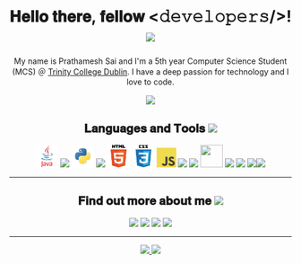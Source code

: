 <h1 align="center">𝐇𝐞𝐥𝐥𝐨 𝐭𝐡𝐞𝐫𝐞, 𝐟𝐞𝐥𝐥𝐨𝐰 <𝚍𝚎𝚟𝚎𝚕𝚘𝚙𝚎𝚛𝚜/>!  <img src="https://raw.githubusercontent.com/MartinHeinz/MartinHeinz/master/wave.gif" width="22"/></h1>

<p align="center">My name is Prathamesh Sai and I'm a 5th year Computer Science Student (MCS) ＠ <a href="https://www.tcd.ie/">Trinity College Dublin<a/>. I have a deep passion for technology and I love to code.

<p align = "center">
<a href="">
  <img align="center" src="https://github-readme-stats.vercel.app/api?username=saisankp&show_icons=true&theme=tokyonight&line_height=27.5" />
</a>
</p>

<h2 align="center">𝐋𝐚𝐧𝐠𝐮𝐚𝐠𝐞𝐬 𝐚𝐧𝐝 𝐓𝐨𝐨𝐥𝐬 <img src="https://media2.giphy.com/media/3jnNUNEuDSYdoGmU7Q/giphy.gif" width="30"/></h2>
<p align="center">

  <div align="center">
  
  <code><a href="https://www.java.com/"><img height="40" src="https://raw.githubusercontent.com/devicons/devicon/master/icons/java/java-original-wordmark.svg"></a></code> <code><a href="http://www.open-std.org/jtc1/sc22/wg14/"><img height="40" src="https://cdn.iconscout.com/icon/free/png-512/c-programming-569564.png"></a></code> <code><a href="https://www.python.org/"><img height="40" src="https://raw.githubusercontent.com/github/explore/80688e429a7d4ef2fca1e82350fe8e3517d3494d/topics/python/python.png"></a></code> <code><a href="https://en.wikipedia.org/wiki/VHDL"><img height="35" src="https://i.imgur.com/vhAMwnx.png"></a></code> <code><a href="https://html.com/"><img height="40" src="https://raw.githubusercontent.com/github/explore/80688e429a7d4ef2fca1e82350fe8e3517d3494d/topics/html/html.png"></a></code> <code><a href="https://www.w3.org/Style/CSS/Overview.en.html"><img height="40" src="https://raw.githubusercontent.com/github/explore/80688e429a7d4ef2fca1e82350fe8e3517d3494d/topics/css/css.png"></a></code> <code><a href="https://www.javascript.com/"><img height="35" src="https://raw.githubusercontent.com/github/explore/80688e429a7d4ef2fca1e82350fe8e3517d3494d/topics/javascript/javascript.png"></a></code> <code><a href="https://www.eclipse.org/eclipseide/"><img height="35" src="https://cdn.freebiesupply.com/logos/large/2x/eclipse-11-logo-png-transparent.png"></a></code> <code><a href="https://reactjs.org/"><img height="35" src="https://upload.wikimedia.org/wikipedia/commons/thumb/a/a7/React-icon.svg/2300px-React-icon.svg.png"></a></code> <code><a href="https://www.r-project.org/"><img height="40" width="40" src="https://www.r-project.org/logo/Rlogo.svg"></a></code> <code><a href="https://git-scm.com/"><img height="35" src="https://git-scm.com/images/logos/downloads/Git-Icon-1788C.png"></a></code> <code><a href="https://code.visualstudio.com/"><img height="35" src="https://cdn.worldvectorlogo.com/logos/visual-studio-code-1.svg"></a></code> <code><a href="https://www2.keil.com/mdk5/uvision/"><img height="40" src="https://i.imgur.com/e9zLb9d.png"></a></code><code><a href="https://www.typescriptlang.org/"><img height="35" src="https://upload.wikimedia.org/wikipedia/commons/thumb/4/4c/Typescript_logo_2020.svg/1200px-Typescript_logo_2020.svg.png"></a></code>

  </div>
  </p>

---
<h2 align="center">𝐅𝐢𝐧𝐝 𝐨𝐮𝐭 𝐦𝐨𝐫𝐞 𝐚𝐛𝐨𝐮𝐭 𝐦𝐞 <img src="https://media2.giphy.com/media/SX6DYBa3PPqWmM4y02/giphy.gif" width="30"/></h2>
<p align="center">
  <div align="center">
    <a href="https://prathameshsai.live/">
    <img src="https://img.shields.io/badge/-Website-orange?style=for-the-badge&logo=singlestore"></a>
  <a href="https://www.hackerrank.com/prathameshsai?hr_r=1">
    <img src="https://camo.githubusercontent.com/2500e7254bddd53d40d5bfd313d463d5cdff3c29f5bf254d9d7e6a681674fb5f/68747470733a2f2f696d672e736869656c64732e696f2f62616467652f2d4861636b657272616e6b2d3245433836363f7374796c653d666f722d7468652d6261646765266c6f676f3d4861636b657252616e6b266c6f676f436f6c6f723d7768697465"></a> <a href="https://www.linkedin.com/in/prathameshsai/"><img src="https://camo.githubusercontent.com/8bb7c1de40aadb0d8eede2add7716932344b30235088d239831fe0e884de8f82/68747470733a2f2f696d672e736869656c64732e696f2f62616467652f6c696e6b6564696e2532302d2532333030373742352e7376673f267374796c653d666f722d7468652d6261646765266c6f676f3d6c696e6b6564696e266c6f676f436f6c6f723d7768697465"></a> 
    <a href="mailto:saisankp@tcd.ie/"><img src="https://camo.githubusercontent.com/01f96a3cbcc63f66c762dbd1531643cbd83dcb9ab9d0f2ba580444341e305b02/68747470733a2f2f696d672e736869656c64732e696f2f62616467652f676d61696c2d4431343833363f267374796c653d666f722d7468652d6261646765266c6f676f3d676d61696c266c6f676f436f6c6f723d7768697465"></a>
    </div>
  </p>

---
<div align="center">
<a href="https://github.com/saisankp"><img src="https://komarev.com/ghpvc/?username=saisankp"></a><a href="https://www.tcd.ie/courses/undergraduate/az/course.php?id=DUICS-ICSC-2F09">
<img src="https://img.shields.io/badge/style-TCD%202019%E2%80%942024-success?&style=flat&message=hi&label=Master%20in%20Computer%20Science%20(M.C.S.)">
</a>
</div>
